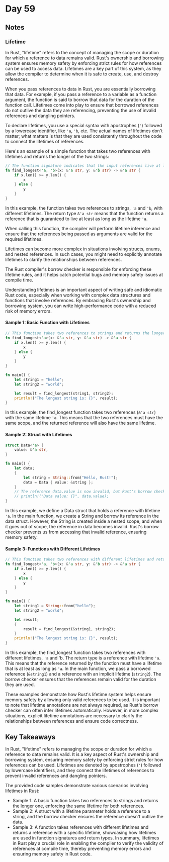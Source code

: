 # Day 59

## Notes

### Lifetime

In Rust, "lifetime" refers to the concept of managing the scope or duration for which a reference to data remains valid. Rust's ownership and borrowing system ensures memory safety by enforcing strict rules for how references can be used to access data. Lifetimes are a key part of this system, as they allow the compiler to determine when it is safe to create, use, and destroy references.

When you pass references to data in Rust, you are essentially borrowing that data. For example, if you pass a reference to a variable as a function argument, the function is said to borrow that data for the duration of the function call. Lifetimes come into play to ensure that borrowed references do not outlive the data they are referencing, preventing the use of invalid references and dangling pointers.

To declare lifetimes, you use a special syntax with apostrophes (`'`) followed by a lowercase identifier, like `'a`, `'b`, etc. The actual names of lifetimes don't matter; what matters is that they are used consistently throughout the code to connect the lifetimes of references.

Here's an example of a simple function that takes two references with lifetimes and returns the longer of the two strings:

```rust
// The function signature indicates that the input references live at least as long as 'a and 'b.
fn find_longest<'a, 'b>(x: &'a str, y: &'b str) -> &'a str {
    if x.len() >= y.len() {
        x
    } else {
        y
    }
}
```

In this example, the function takes two references to strings, `'a` and `'b`, with different lifetimes. The return type `&'a str` means that the function returns a reference that is guaranteed to live at least as long as the lifetime `'a`.

When calling this function, the compiler will perform lifetime inference and ensure that the references being passed as arguments are valid for the required lifetimes.

Lifetimes can become more complex in situations involving structs, enums, and nested references. In such cases, you might need to explicitly annotate lifetimes to clarify the relationships between references.

The Rust compiler's borrow checker is responsible for enforcing these lifetime rules, and it helps catch potential bugs and memory safety issues at compile time.

Understanding lifetimes is an important aspect of writing safe and idiomatic Rust code, especially when working with complex data structures and functions that involve references. By embracing Rust's ownership and borrowing system, you can write high-performance code with a reduced risk of memory errors.

#### Sample 1: Basic Function with Lifetimes

```rust
// This function takes two references to strings and returns the longer one.
fn find_longest<'a>(x: &'a str, y: &'a str) -> &'a str {
    if x.len() >= y.len() {
        x
    } else {
        y
    }
}

fn main() {
    let string1 = "hello";
    let string2 = "world";

    let result = find_longest(string1, string2);
    println!("The longest string is: {}", result);
}
```

In this example, the find_longest function takes two references (`&'a str`) with the same lifetime `'a`. This means that the two references must have the same scope, and the returned reference will also have the same lifetime.

#### Sample 2: Struct with Lifetimes

```rust
struct Data<'a> {
    value: &'a str,
}

fn main() {
    let data;
    {
        let string = String::from("Hello, Rust!");
        data = Data { value: &string };
    }
    // The reference data.value is now invalid, but Rust's borrow checker ensures that this won't compile:
    // println!("Data value: {}", data.value);
}
```

In this example, we define a Data struct that holds a reference with lifetime `'a`. In the main function, we create a String and borrow its reference in the data struct. However, the String is created inside a nested scope, and when it goes out of scope, the reference in data becomes invalid. Rust's borrow checker prevents us from accessing that invalid reference, ensuring memory safety.

#### Sample 3: Functions with Different Lifetimes

```rust
// This function takes two references with different lifetimes and returns the longer one.
fn find_longest<'a, 'b>(x: &'a str, y: &'b str) -> &'a str {
    if x.len() >= y.len() {
        x
    } else {
        y
    }
}

fn main() {
    let string1 = String::from("hello");
    let string2 = "world";

    let result;
    {
        result = find_longest(&string1, string2);
    }
    println!("The longest string is: {}", result);
}
```

In this example, the find_longest function takes two references with different lifetimes, `'a` and 'b. The return type is a reference with lifetime `'a`. This means that the reference returned by the function must have a lifetime that is at least as long as `'a`. In the main function, we pass a borrowed reference (`&string1`) and a reference with an implicit lifetime (`string2`). The borrow checker ensures that the references remain valid for the duration they are used.

These examples demonstrate how Rust's lifetime system helps ensure memory safety by allowing only valid references to be used. It is important to note that lifetime annotations are not always required, as Rust's borrow checker can often infer lifetimes automatically. However, in more complex situations, explicit lifetime annotations are necessary to clarify the relationships between references and ensure code correctness.

## Key Takeaways

In Rust, "lifetime" refers to managing the scope or duration for which a reference to data remains valid. It is a key aspect of Rust's ownership and borrowing system, ensuring memory safety by enforcing strict rules for how references can be used. Lifetimes are denoted by apostrophes (`'`) followed by lowercase identifiers, and they connect the lifetimes of references to prevent invalid references and dangling pointers.

The provided code samples demonstrate various scenarios involving lifetimes in Rust:

- Sample 1: A basic function takes two references to strings and returns the longer one, enforcing the same lifetime for both references.
- Sample 2: A struct with a lifetime parameter holds a reference to a string, and the borrow checker ensures the reference doesn't outlive the data.
- Sample 3: A function takes references with different lifetimes and returns a reference with a specific lifetime, showcasing how lifetimes are used in function signatures and return types.
In summary, lifetimes in Rust play a crucial role in enabling the compiler to verify the validity of references at compile time, thereby preventing memory errors and ensuring memory safety in Rust code.